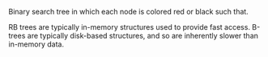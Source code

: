 Binary search tree in which each node is colored red or black such that.

RB trees are typically in-memory structures used to provide fast access.
B-trees are typically disk-based structures, and so are inherently slower than in-memory data.
